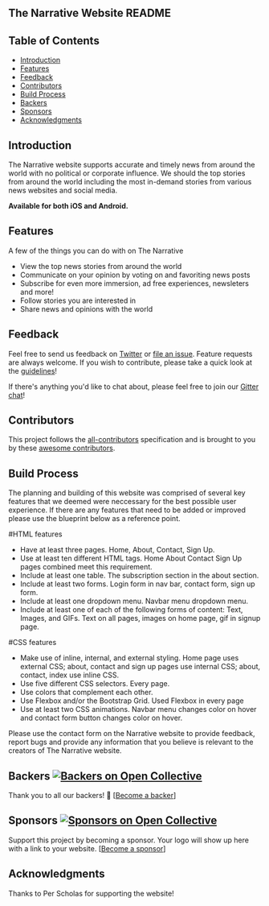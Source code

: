 
## The Narrative Website README

## Table of Contents

- [Introduction](#introduction)
- [Features](#features)
- [Feedback](#feedback)
- [Contributors](#contributors)
- [Build Process](#build-process)
- [Backers](#backers-)
- [Sponsors](#sponsors-)
- [Acknowledgments](#acknowledgments)

## Introduction


The Narrative website supports accurate and timely news from around the world with no political or corporate influence. We should the top stories from around the world including the most in-demand stories from various news websites and social media.


**Available for both iOS and Android.**

## Features

A few of the things you can do with on The Narrative

* View the top news stories from around the world
* Communicate on your opinion by voting on and favoriting news posts
* Subscribe for even more immersion, ad free experiences, newsleters and more!
* Follow stories you are interested in
* Share news and opinions with the world

## Feedback

Feel free to send us feedback on [Twitter](https://twitter.com/gitpointapp) or [file an issue](https://github.com/gitpoint/git-point/issues/new). Feature requests are always welcome. If you wish to contribute, please take a quick look at the [guidelines](./CONTRIBUTING.md)!

If there's anything you'd like to chat about, please feel free to join our [Gitter chat](https://gitter.im/git-point)!

## Contributors

This project follows the [all-contributors](https://github.com/kentcdodds/all-contributors) specification and is brought to you by these [awesome contributors](./CONTRIBUTORS.md).

## Build Process
The planning and building of this website was comprised of several key features that we deemed were neccessary for the best possible user experience. If there are any features that need to be added or improved please use the blueprint below as a reference point. 

#HTML features
* Have at least three pages. Home, About, Contact, Sign Up.
* Use at least ten different HTML tags. Home About Contact Sign Up pages combined meet this requirement.
* Include at least one table. The subscription section in the about section.
* Include at least two forms. Login form in nav bar, contact form, sign up form.
* Include at least one dropdown menu. Navbar menu dropdown menu.
* Include at least one of each of the following forms of content: Text, Images, and GIFs. Text on all pages, images on home page, gif in signup page.

#CSS features 
* Make use of inline, internal, and external styling. Home page uses external CSS; about, contact and sign up pages use internal CSS; about, contact, index use inline CSS.
* Use five different CSS selectors. Every page.
* Use colors that complement each other.
* Use Flexbox and/or the Bootstrap Grid. Used Flexbox in every page
* Use at least two CSS animations. Navbar menu changes color on hover and contact form button changes color on hover.

Please use the contact form on the Narrative website to provide feedback, report bugs and provide any information that you believe is relevant to the creators of The Narrative website.

## Backers [![Backers on Open Collective](https://opencollective.com/git-point/backers/badge.svg)](#backers)

Thank you to all our backers! 🙏 [[Become a backer](https://opencollective.com/git-point#backer)]


## Sponsors [![Sponsors on Open Collective](https://opencollective.com/git-point/sponsors/badge.svg)](#sponsors)

Support this project by becoming a sponsor. Your logo will show up here with a link to your website. [[Become a sponsor](https://opencollective.com/git-point#sponsor)]


## Acknowledgments

Thanks to Per Scholas for supporting the website!